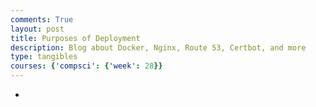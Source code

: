 ```yaml
---
comments: True
layout: post
title: Purposes of Deployment
description: Blog about Docker, Nginx, Route 53, Certbot, and more
type: tangibles
courses: {'compsci': {'week': 28}}
---
```


- 